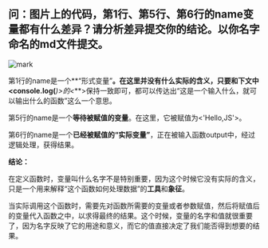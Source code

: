 ## 问：图片上的代码，第1行、第5行、第6行的name变量都有什么差异？请分析差异提交你的结论。以你名字命名的md文件提交。

![mark](http://ou7elf9tx.bkt.clouddn.com/blog/170903/d113EmK15J.jpg?imageslim)

第1行的name是一个**“形式变量”**。在这里并没有什么实际的含义，只要和下文中<console.log(***)>的<***>保持一致即可，都可以传达出“这是一个输入什么，就可以输出什么的函数”这么一个意思。

第5行的name是一个**等待被赋值的变量**。在这里，它被赋值为<'Hello,JS'>。

第6行的name是一个**已经被赋值的“实际变量”**，正在被输入函数output中，经过逻辑处理，获得结果。

**结论：**

在定义函数时，变量叫什么名字不是特别重要，因为这个时候它没有实际的含义，只是一个用来解释“这个函数如何处理数据”的**工具**和**象征**。

当实际调用这个函数时，需要先对函数所需要的变量或者参数赋值，然后将赋值后的变量代入函数之中，以求得最终的结果。这个时候，变量的名字和值就很重要了，因为名字反映了它的用途和意义，而它的值直接决定了我们能否得到想要的结果。